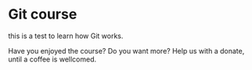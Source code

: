 # Git course

this is a test to learn how Git works.

Have you enjoyed the course? Do you want more? Help us with a donate, until a coffee is wellcomed.
